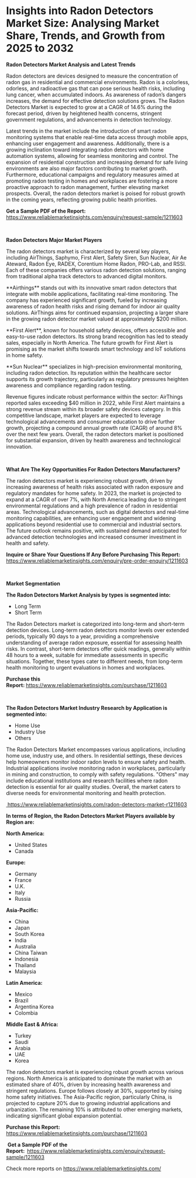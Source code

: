 <p><h1>Insights into Radon Detectors Market Size: Analysing Market Share, Trends, and Growth from 2025 to 2032</h1></p><p><strong>Radon Detectors Market Analysis and Latest Trends</strong></p>
<p><p>Radon detectors are devices designed to measure the concentration of radon gas in residential and commercial environments. Radon is a colorless, odorless, and radioactive gas that can pose serious health risks, including lung cancer, when accumulated indoors. As awareness of radon’s dangers increases, the demand for effective detection solutions grows. The Radon Detectors Market is expected to grow at a CAGR of 14.6% during the forecast period, driven by heightened health concerns, stringent government regulations, and advancements in detection technology.</p><p>Latest trends in the market include the introduction of smart radon monitoring systems that enable real-time data access through mobile apps, enhancing user engagement and awareness. Additionally, there is a growing inclination toward integrating radon detectors with home automation systems, allowing for seamless monitoring and control. The expansion of residential construction and increasing demand for safe living environments are also major factors contributing to market growth. Furthermore, educational campaigns and regulatory measures aimed at promoting radon testing in homes and workplaces are fostering a more proactive approach to radon management, further elevating market prospects. Overall, the radon detectors market is poised for robust growth in the coming years, reflecting growing public health priorities.</p></p>
<p><strong>Get a Sample PDF of the Report:&nbsp;</strong> <a href="https://www.reliablemarketinsights.com/enquiry/request-sample/1211603?utm_campaign=2112&utm_medium=2&utm_source=Github&utm_content=ia&utm_term=24032025&utm_id=radon-detectors">https://www.reliablemarketinsights.com/enquiry/request-sample/1211603</a></p>
<p>&nbsp;</p>
<p><strong>Radon Detectors Major Market Players</strong></p>
<p><p>The radon detectors market is characterized by several key players, including AirThings, Saphymo, First Alert, Safety Siren, Sun Nuclear, Air Ae Ateward, Radon Eye, RADEX, Corentium Home Radon, PRO-Lab, and RSSI. Each of these companies offers various radon detection solutions, ranging from traditional alpha track detectors to advanced digital monitors.</p><p>**Airthings** stands out with its innovative smart radon detectors that integrate with mobile applications, facilitating real-time monitoring. The company has experienced significant growth, fueled by increasing awareness of radon health risks and rising demand for indoor air quality solutions. AirThings aims for continued expansion, projecting a larger share in the growing radon detector market valued at approximately $200 million.</p><p>**First Alert**, known for household safety devices, offers accessible and easy-to-use radon detectors. Its strong brand recognition has led to steady sales, especially in North America. The future growth for First Alert is promising as the market shifts towards smart technology and IoT solutions in home safety.</p><p>**Sun Nuclear** specializes in high-precision environmental monitoring, including radon detection. Its reputation within the healthcare sector supports its growth trajectory, particularly as regulatory pressures heighten awareness and compliance regarding radon testing.</p><p>Revenue figures indicate robust performance within the sector: AirThings reported sales exceeding $40 million in 2022, while First Alert maintains a strong revenue stream within its broader safety devices category. In this competitive landscape, market players are expected to leverage technological advancements and consumer education to drive further growth, projecting a compound annual growth rate (CAGR) of around 8% over the next few years. Overall, the radon detectors market is positioned for substantial expansion, driven by health awareness and technological innovation.</p></p>
<p>&nbsp;</p>
<p><strong>What Are The Key Opportunities For Radon Detectors Manufacturers?</strong></p>
<p><p>The radon detectors market is experiencing robust growth, driven by increasing awareness of health risks associated with radon exposure and regulatory mandates for home safety. In 2023, the market is projected to expand at a CAGR of over 7%, with North America leading due to stringent environmental regulations and a high prevalence of radon in residential areas. Technological advancements, such as digital detectors and real-time monitoring capabilities, are enhancing user engagement and widening applications beyond residential use to commercial and industrial sectors. The future outlook remains positive, with sustained demand anticipated for advanced detection technologies and increased consumer investment in health and safety.</p></p>
<p><strong>Inquire or Share Your Questions If Any Before Purchasing This Report:</strong> <a href="https://www.reliablemarketinsights.com/enquiry/pre-order-enquiry/1211603?utm_campaign=2112&utm_medium=2&utm_source=Github&utm_content=ia&utm_term=24032025&utm_id=radon-detectors">https://www.reliablemarketinsights.com/enquiry/pre-order-enquiry/1211603</a></p>
<p>&nbsp;</p>
<p><strong>Market Segmentation</strong></p>
<p><strong>The Radon Detectors Market Analysis by types is segmented into:</strong></p>
<p><ul><li>Long Term</li><li>Short Term</li></ul></p>
<p><p>The Radon Detectors market is categorized into long-term and short-term detection devices. Long-term radon detectors monitor levels over extended periods, typically 90 days to a year, providing a comprehensive understanding of average radon exposure, essential for assessing health risks. In contrast, short-term detectors offer quick readings, generally within 48 hours to a week, suitable for immediate assessments in specific situations. Together, these types cater to different needs, from long-term health monitoring to urgent evaluations in homes and workplaces.</p></p>
<p><strong>Purchase this Report:&nbsp;</strong><a href="https://www.reliablemarketinsights.com/purchase/1211603?utm_campaign=2112&utm_medium=2&utm_source=Github&utm_content=ia&utm_term=24032025&utm_id=radon-detectors">https://www.reliablemarketinsights.com/purchase/1211603</a></p>
<p>&nbsp;</p>
<p><strong>The Radon Detectors Market Industry Research by Application is segmented into:</strong></p>
<p><ul><li>Home Use</li><li>Industry Use</li><li>Others</li></ul></p>
<p><p>The Radon Detectors Market encompasses various applications, including home use, industry use, and others. In residential settings, these devices help homeowners monitor indoor radon levels to ensure safety and health. Industrial applications involve monitoring radon in workplaces, particularly in mining and construction, to comply with safety regulations. "Others" may include educational institutions and research facilities where radon detection is essential for air quality studies. Overall, the market caters to diverse needs for environmental monitoring and health protection.</p></p>
<p><a href="https://www.reliablemarketinsights.com/radon-detectors-market-r1211603?utm_campaign=2112&utm_medium=2&utm_source=Github&utm_content=ia&utm_term=24032025&utm_id=radon-detectors">&nbsp;https://www.reliablemarketinsights.com/radon-detectors-market-r1211603</a></p>
<p><strong>In terms of Region, the Radon Detectors Market Players available by Region are:</strong></p>
<p>
    <p> <strong> North America: </strong>
        <ul>
            <li>United States</li>
            <li>Canada</li>
        </ul>
        </p> 
    <p> <strong> Europe: </strong>
        <ul>
            <li>Germany</li>
            <li>France</li>
            <li>U.K.</li>
            <li>Italy</li>
            <li>Russia</li>
        </ul>
        </p> 
    <p> <strong> Asia-Pacific: </strong>
        <ul>
            <li>China</li>
            <li>Japan</li>
            <li>South Korea</li>
            <li>India</li>
            <li>Australia</li>
            <li>China Taiwan</li>
            <li>Indonesia</li>
            <li>Thailand</li>
            <li>Malaysia</li>
        </ul>
        </p> 
    <p> <strong> Latin America: </strong>
        <ul>
            <li>Mexico</li>
            <li>Brazil</li>
            <li>Argentina Korea</li>
            <li>Colombia</li>
        </ul>
        </p> 
    <p> <strong> Middle East & Africa: </strong>
        <ul>
            <li>Turkey</li>
            <li>Saudi</li>
            <li>Arabia</li>
            <li>UAE</li>
            <li>Korea</li>
        </ul>
    </p>
    </p>
<p><p>The radon detectors market is experiencing robust growth across various regions. North America is anticipated to dominate the market with an estimated share of 40%, driven by increasing health awareness and stringent regulations. Europe follows closely at 30%, supported by rising home safety initiatives. The Asia-Pacific region, particularly China, is projected to capture 20% due to growing industrial applications and urbanization. The remaining 10% is attributed to other emerging markets, indicating significant global expansion potential.</p></p>
<p><strong>Purchase this Report: </strong><a href="https://www.reliablemarketinsights.com/purchase/1211603?utm_campaign=2112&utm_medium=2&utm_source=Github&utm_content=ia&utm_term=24032025&utm_id=radon-detectors">https://www.reliablemarketinsights.com/purchase/1211603</a></p>
<p>&nbsp;<strong>Get a Sample PDF of the Report:&nbsp;&nbsp;</strong><a href="https://www.reliablemarketinsights.com/enquiry/request-sample/1211603?utm_campaign=2112&utm_medium=2&utm_source=Github&utm_content=ia&utm_term=24032025&utm_id=radon-detectors">https://www.reliablemarketinsights.com/enquiry/request-sample/1211603</a></p>
<p><strong></strong></p>
<p>Check more reports on <a href="https://www.reliablemarketinsights.com/?utm_campaign=2112&utm_medium=2&utm_source=Github&utm_content=ia&utm_term=24032025&utm_id=radon-detectors">https://www.reliablemarketinsights.com/</a></p>